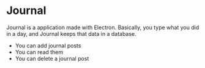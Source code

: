 Journal
=============

Journal is a application made with Electron.
Basically, you type what you did in a day, and Journal keeps that data in a database.

- You can add journal posts
- You can read them
- You can delete a journal post
